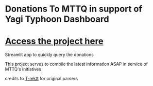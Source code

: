 # Donations To MTTQ in support of Yagi Typhoon Dashboard

# [Access the project here](https://donate.streamlit.app/)

Streamlit app to quickly query the donations

This project serves to compile the latest information ASAP in service of MTTQ's initiatives

credits to [T-rektt](https://github.com/t-rekttt/mttq/tree/main/parsed) for original parsers
